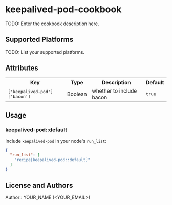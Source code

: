 # keepalived-pod-cookbook

TODO: Enter the cookbook description here.

## Supported Platforms

TODO: List your supported platforms.

## Attributes

<table>
  <tr>
    <th>Key</th>
    <th>Type</th>
    <th>Description</th>
    <th>Default</th>
  </tr>
  <tr>
    <td><tt>['keepalived-pod']['bacon']</tt></td>
    <td>Boolean</td>
    <td>whether to include bacon</td>
    <td><tt>true</tt></td>
  </tr>
</table>

## Usage

### keepalived-pod::default

Include `keepalived-pod` in your node's `run_list`:

```json
{
  "run_list": [
    "recipe[keepalived-pod::default]"
  ]
}
```

## License and Authors

Author:: YOUR_NAME (<YOUR_EMAIL>)
